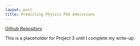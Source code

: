 ```yaml
---
layout: post
title: Predicting Physics PhD Admissions
---
```


[Github Repository](https://github.com/harrisonized/predicting-physics-phd-admissions-classification)

This is a placeholder for Project 3 until I complete my write-up.